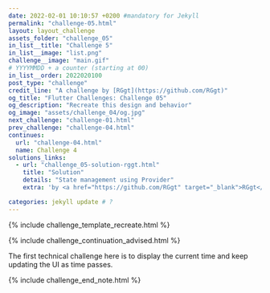 ```yaml
---
date: 2022-02-01 10:10:57 +0200 #mandatory for Jekyll
permalink: "challenge-05.html"
layout: layout_challenge
assets_folder: "challenge_05"
in_list__title: "Challenge 5"
in_list__image: "list.png"
challenge__image: "main.gif"
# YYYYMMDD + a counter (starting at 00)
in_list__order: 2022020100
post_type: "challenge"
credit_line: "A challenge by [RGgt](https://github.com/RGgt)"
og_title: "Flutter Challenges: Challenge 05"
og_description: "Recreate this design and behavior"
og_image: "assets/challenge_04/og.jpg"
next_challenge: "challenge-01.html"
prev_challenge: "challenge-04.html"
continues:
  url: "challenge-04.html"
  name: Challenge 4
solutions_links:
  - url: "challenge_05-solution-rggt.html"
    title: "Solution"
    details: "State management using Provider"
    extra: 'by <a href="https://github.com/RGgt" target="_blank">RGgt</a>'

categories: jekyll update # ?
---
```


{% include challenge_template_recreate.html  %}

{% include challenge_continuation_advised.html  %}

<p>The first technical challenge here is to display the current time and keep updating the UI as time passes.</p>

{% include challenge_end_note.html  %}
